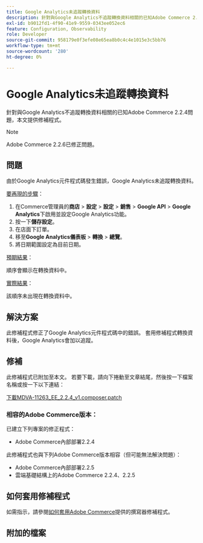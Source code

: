 ```yaml
---
title: Google Analytics未追蹤轉換資料
description: 針對與Google Analytics不追蹤轉換資料相關的已知Adobe Commerce 2.2.4問題，本文提供修補程式。
exl-id: b9012fd1-4f90-41e9-9559-0343ee052ec6
feature: Configuration, Observability
role: Developer
source-git-commit: 958179e0f3efe08e65ea8b0c4c4e1015e3c5bb76
workflow-type: tm+mt
source-wordcount: '280'
ht-degree: 0%

---
```


# Google Analytics未追蹤轉換資料

針對與Google Analytics不追蹤轉換資料相關的已知Adobe Commerce 2.2.4問題，本文提供修補程式。

>[!NOTE]
>
>Adobe Commerce 2.2.6已修正問題。

## 問題

由於Google Analytics元件程式碼發生錯誤，Google Analytics未追蹤轉換資料。

<u>要再現的步驟</u>：

1. 在Commerce管理員的&#x200B;**商店** > **設定** > **設定** > **銷售** > **Google API** > **Google Analytics**&#x200B;下啟用並設定Google Analytics功能。
1. 按一下&#x200B;**儲存設定**。
1. 在店面下訂單。
1. 移至&#x200B;**Google Analytics儀表板** > **轉換** > **總覽**。
1. 將日期範圍設定為目前日期。

<u>預期結果</u>：

順序會顯示在轉換資料中。

<u>實際結果</u>：

該順序未出現在轉換資料中。

## 解決方案

此修補程式修正了Google Analytics元件程式碼中的錯誤。 套用修補程式轉換資料後，Google Analytics會加以追蹤。

## 修補

此修補程式已附加至本文。 若要下載，請向下捲動至文章結尾，然後按一下檔案名稱或按一下以下連結：

[下載MDVA-11263\_EE\_2.2.4\_v1.composer.patch](assets/MDVA-11263_EE_2.2.4_v1.composer.patch.zip)

### 相容的Adobe Commerce版本：

已建立下列專案的修正程式：

* Adobe Commerce內部部署2.2.4

此修補程式也與下列Adobe Commerce版本相容（但可能無法解決問題）：

* Adobe Commerce內部部署2.2.5
* 雲端基礎結構上的Adobe Commerce 2.2.4、2.2.5

## 如何套用修補程式

如需指示，請參閱[如何套用Adobe Commerce](/help/how-to/general/how-to-apply-a-composer-patch-provided-by-magento.md)提供的撰寫器修補程式。

## 附加的檔案
